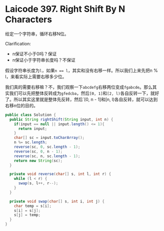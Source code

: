 # Laicode 397. Right Shift By N Characters

给定一个字符串，循环右移N位。

Clarification:
+ n保证不小于0吗？保证
+ n保证小于字符串长度吗？不保证

假设字符串长度为`l`，如果`n == l`，其实和没有右移一样。所以我们上来先把n % l，来看实际上需要右移多少位。

我们真的需要右移嘛？不，我们观察一下`abcdefg`右移两位变成`fgabcde`。那么其实我们可以先把整体反转成为`gfedcba`，然后`[0, 1]`和`[2, l)`各自反转一下，就好了。所以其实这里就是整体先反转，然后`[0, n - 1]和[n, l)各自反转，就可以达到右移n位的目的。

```java
public class Solution {
  public String rightShift(String input, int n) {
    if(input == null || input.length() <= 1){
      return input;
    }
    char[] sc = input.toCharArray();
    n %= sc.length;
    reverse(sc, 0, sc.length - 1);
    reverse(sc, 0, n - 1);
    reverse(sc, n, sc.length - 1);
    return new String(sc);
  }

  private void reverse(char[] s, int l, int r) {
    while (l < r) {
      swap(s, l++, r--);
    }
  }

  private void swap(char[] s, int i, int j) {
    char temp = s[i];
    s[i] = s[j];
    s[j] = temp;
  }
}
```